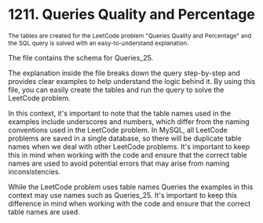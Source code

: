 # 1211. Queries Quality and Percentage

<p style="font-size: 12px;">
The tables are created for the LeetCode problem "Queries Quality and Percentage" and the SQL query is solved with an easy-to-understand explanation.

The file contains the schema for Queries_25.

The explanation inside the file breaks down the query step-by-step and provides clear examples to help understand the logic behind it. By using this file, you can easily create the tables and run the query to solve the LeetCode problem.

In this context, it's important to note that the table names used in the examples include underscores and numbers, which differ from the naming conventions used in the LeetCode problem. In MySQL, all LeetCode problems are saved in a single database, so there will be duplicate table names when we deal with other LeetCode problems. It's important to keep this in mind when working with the code and ensure that the correct table names are used to avoid potential errors that may arise from naming inconsistencies.

While the LeetCode problem uses table names Queries the examples in this context may use names such as Queries_25. It's important to keep this difference in mind when working with the code and ensure that the correct table names are used.

</p>
